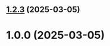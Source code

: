## [1.2.3](https://github.com/nowherewashere/git-extended/compare/v1.0.0...v1.2.3) (2025-03-05)



# 1.0.0 (2025-03-05)



